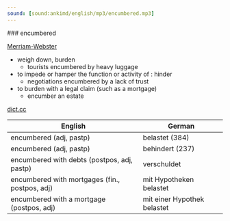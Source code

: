```yaml
---
sound: [sound:ankimd/english/mp3/encumbered.mp3]
---
```


\### encumbered

[Merriam-Webster](https://www.merriam-webster.com/dictionary/encumbered)

- weigh down, burden
    - tourists encumbered by heavy luggage
- to impede or hamper the function or activity of : hinder
    - negotiations encumbered by a lack of trust
- to burden with a legal claim (such as a mortgage)
    - encumber an estate

[dict.cc](https://www.dict.cc/encumbered)

| English        | German       |
| -------------- | ------------ |
| encumbered (adj, pastp) | belastet (384) |
| encumbered (adj, pastp) | behindert (237) |
| encumbered with debts (postpos, adj, pastp) | verschuldet |
| encumbered with mortgages (fin., postpos, adj) | mit Hypotheken belastet |
| encumbered with a mortgage (postpos, adj) | mit einer Hypothek belastet |
